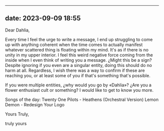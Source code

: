 
---
date: 2023-09-09 18:55
---

Dear Dahlia,

Every time I feel the urge to write a message, I end up struggling to come up with anything coherent when the time comes to actually manifest whatever scattered thing is floating within my mind. It's as if there is no unity in my upper interior. I feel this weird negative force coming from the inside when I even think of writing you a message. ¿Might this be a sign? 
Despite ignoring if you even are a singular entity, doing this should do no harm at all. 
Regardless, I wish there was a way to confirm if these are reaching you, or at least some of you if that's something that's possible.

If you were multiple entities, ¿why would you go by «Dahlia»? ¿Are you a flower enthusiast cult or something?
I would like to get to know you more.

Songs of the day: 
Twenty One Pilots - Heathens (Orchestral Version)
Lemon Demon - Redesign Your Logo

Yours Truly,

truly yours